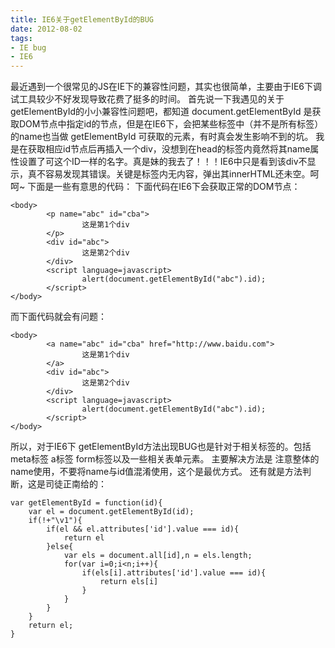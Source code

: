 ```yaml
---
title: IE6关于getElementById的BUG
date: 2012-08-02
tags: 
- IE bug
- IE6
---
```


最近遇到一个很常见的JS在IE下的兼容性问题，其实也很简单，主要由于IE6下调试工具较少不好发现导致花费了挺多的时间。 首先说一下我遇见的关于getElementById的小小兼容性问题吧，都知道 document.getElementById 是获取DOM节点中指定id的节点，但是在IE6下，会把某些标签中（并不是所有标签）的name也当做 getElementById 可获取的元素，有时真会发生影响不到的坑。 我是在获取相应id节点后再插入一个div，没想到在head的标签内竟然将其name属性设置了可这个ID一样的名字。真是妹的我去了！！！IE6中只是看到该div不显示，真不容易发现其错误。关键是标签内无内容，弹出其innerHTML还未空。呵呵~ 下面是一些有意思的代码： 下面代码在IE6下会获取正常的DOM节点：

```
<body>
        <p name="abc" id="cba">
                这是第1个div
        </p>
        <div id="abc">
                这是第2个div
        </div>
        <script language=javascript>
                alert(document.getElementById("abc").id);
        </script>
</body>
```

而下面代码就会有问题：

```
<body>
        <a name="abc" id="cba" href="http://www.baidu.com">
                这是第1个div
        </a>
        <div id="abc">
                这是第2个div
        </div>
        <script language=javascript>
                alert(document.getElementById("abc").id);
        </script>
</body>
```

所以，对于IE6下 getElementById方法出现BUG也是针对于相关标签的。包括 meta标签 a标签 form标签以及一些相关表单元素。 主要解决方法是 注意整体的name使用，不要将name与id值混淆使用，这个是最优方式。 还有就是方法判断，这是司徒正南给的：

```
var getElementById = function(id){
    var el = document.getElementById(id);
    if(!+"\v1"){
        if(el && el.attributes['id'].value === id){
            return el
        }else{
            var els = document.all[id],n = els.length;
            for(var i=0;i<n;i++){
                if(els[i].attributes['id'].value === id){
                    return els[i]
                }
            }
        }
    }
    return el;
}
```